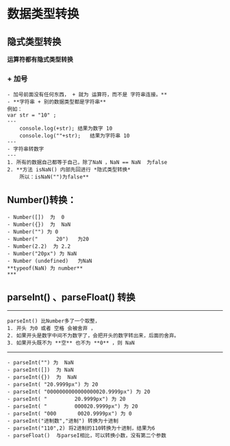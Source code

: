 # 数据类型转换
## 隐式类型转换
**运算符都有隐式类型转换**
### \+ 加号
    - 加号前面没有任何东西， + 就为 运算符，而不是 字符串连接。**
    - **字符串 + 别的数据类型都是字符串**
    例如：
    var str = "10" ;
    ---
        console.log(+str); 结果为数字 10
        console.log(""+str);   结果为字符串 10 
    ---
    - 字符串转数字
    ---
    1. 所有的数据自己都等于自己，除了NaN ，NaN == NaN  为false
    2. **方法 isNaN() 内部先回进行 *隐式类型转换* 
        所以：isNaN("")为false**
## Number()转换：
    - Number([])  为  0
    - Number({})  为  NaN
    - Number("") 为 0   
    - Number("      20")   为20
    - Number(2.2)  为 2.2
    - Number("20px") 为 NaN 
    - Number (undefined)   为NaN
    **typeof(NaN) 为 number** 
    ***    
## parseInt() 、parseFloat() 转换
---
    parseInt() 比Number多了一个取整，
    1. 开头 为0 或者 空格 会被舍弃 ，
    2. 如果开头是数字中间不为数字了，会把开头的数字转出来，后面的舍弃。
    3. 如果开头既不为 **空** 也不为 **0** ，则 NaN
---
    - parseInt("") 为  NaN      
    - parseInt([])  为 NaN
    - parseInt({})  为  NaN
    - parseInt( "20.9999px") 为 20 
    - parseInt( "0000000000000000020.9999px") 为 20
    - parseInt( "         20.9999px") 为 20
    - parseInt( "         000020.9999px") 为 20
    - parseInt( "000       0020.9999px") 为 0
    - parseInt("进制数","进制") 转换为十进制
    - parseInt("110",2) 将2进制的110转换为十进制，结果为6  
    - parseFloat()  与parseI相比，可以转换小数，没有第二个参数
